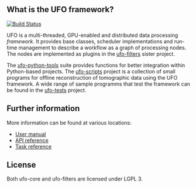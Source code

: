 ## What is the UFO framework?

[![Build
Status](https://travis-ci.org/ufo-kit/ufo-core.png)](https://travis-ci.org/ufo-kit/ufo-core)

UFO is a multi-threaded, GPU-enabled and distributed data processing
*framework*. It provides base classes, scheduler implementations and run-time
management to describe a workflow as a graph of processing nodes. The nodes are
implemented as plugins in the
[ufo-filters](https://github.com/ufo-kit/ufo-filters) sister project.

The [ufo-python-tools](https://github.com/ufo-kit/ufo-python-tools) suite
provides functions for better integration within Python-based projects. The
[ufo-scripts](https://github.com/ufo-kit/ufo-scripts) project is a collection of
small programs for offline reconstruction of tomographic data using the UFO
framework. A wide range of sample programms that test the framework can be found
in the [ufo-tests](https://github.com/ufo-kit/ufo-tests) project.


## Further information

More information can be found at various locations:

* [User manual](http://ufo.kit.edu/extra/manual/html/)
* [API reference](http://ufo.kit.edu/extra/reference/)
* [Task reference](http://ufo.kit.edu/extra/filters/reference/)


## License

Both ufo-core and ufo-filters are licensed under LGPL 3.
